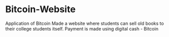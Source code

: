 # Bitcoin-Website
Application of Bitcoin
Made a website where students can sell old books to their college students itself.
Payment is made using digital cash - Bitcoin
